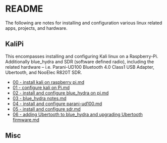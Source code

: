 # README

The following are notes for installing and configuration various linux related apps, projects, and hardware.

## KaliPi

This encompasses installing and configuring Kali linux on a Raspberry-Pi. Additionally blue_hydra and SDR (software defined radio), including the related hardware – i.e. Parani-UD100 Bluetooth 4.0 Class1 USB Adapter, Ubertooth, and NooElec R820T SDR.

* [00 - install kali on raspberry pi.md](https://github.com/engerm/notes/blob/master/kalipi/00%20-%20install%20kali%20on%20raspberry%20pi.md)
* [01 - configure kali on Pi.md](https://github.com/engerm/notes/blob/master/kalipi/01%20-%20configure%20kali%20on%20Pi.md)
* [02 - install and configure blue_hydra on pi.md](https://github.com/engerm/notes/blob/master/kalipi/02%20-%20install%20and%20configure%20blue_hydra%20on%20pi.md)
* [03 - blue_hydra notes.md](https://github.com/engerm/notes/blob/master/kalipi/03%20-%20blue_hydra%20notes.md)
* [04 - install and configure parani-ud100.md](https://github.com/engerm/notes/blob/master/kalipi/04%20-%20install%20and%20configure%20parani-ud100.md)
* [05 - install and configure sdr.md](https://github.com/engerm/notes/blob/master/kalipi/05%20-%20install%20and%20configure%20sdr.md)
* [06 - adding Ubertooth to blue_hydra and upgrading Ubertooth firmware.md](https://github.com/engerm/notes/blob/master/kalipi/06%20-%20adding%20Ubertooth%20to%20blue_hydra%20and%20upgrading%20Ubertooth%20firmware.md)

## Misc
